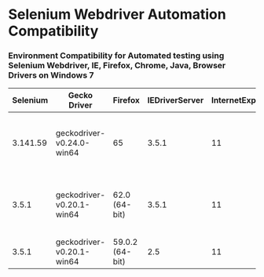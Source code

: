 # Selenium Webdriver Automation Compatibility
### Environment Compatibility for Automated testing using Selenium Webdriver, IE, Firefox, Chrome, Java, Browser Drivers on Windows 7 ###

| Selenium | Gecko Driver | Firefox | IEDriverServer | InternetExplorer | Comments |
| --- | --- | --- | --- | --- | --- |
| 3.141.59 | geckodriver-v0.24.0-win64	| 65	| 3.5.1 |	11	| Compatible but some webdriver command dont work in IE11 |
| 3.5.1 |	geckodriver-v0.20.1-win64 |	62.0 (64-bit) |	3.5.1 |	11 |	Compatible but some webdriver command dont work in IE11 |
|	3.5.1	|	geckodriver-v0.20.1-win64	|	59.0.2 (64-bit)	|	2.5	|	11 |	Compatible |	


